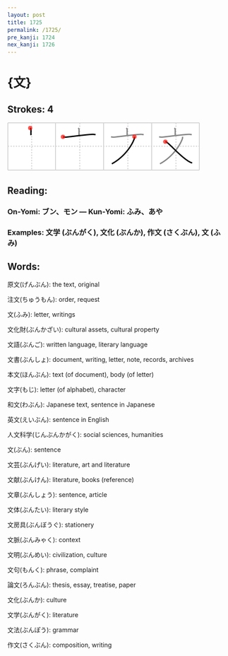 ```yaml
---
layout: post
title: 1725
permalink: /1725/
pre_kanji: 1724
nex_kanji: 1726
---
```


# {文}

## Strokes: 4

<div class="stroke"><img src="../images/E69687.png" /></div>

## Reading:

### On-Yomi: ブン、モン &mdash; Kun-Yomi: ふみ、あや

### Examples: 文学 (ぶんがく), 文化 (ぶんか), 作文 (さくぶん), 文 (ふみ)

## Words:

原文(げんぶん): the text, original

注文(ちゅうもん): order, request

文(ふみ): letter, writings

文化財(ぶんかざい): cultural assets, cultural property

文語(ぶんご): written language, literary language

文書(ぶんしょ): document, writing, letter, note, records, archives

本文(ほんぶん): text (of document), body (of letter)

文字(もじ): letter (of alphabet), character

和文(わぶん): Japanese text, sentence in Japanese

英文(えいぶん): sentence in English

人文科学(じんぶんかがく): social sciences, humanities

文(ぶん): sentence

文芸(ぶんげい): literature, art and literature

文献(ぶんけん): literature, books (reference)

文章(ぶんしょう): sentence, article

文体(ぶんたい): literary style

文房具(ぶんぼうぐ): stationery

文脈(ぶんみゃく): context

文明(ぶんめい): civilization, culture

文句(もんく): phrase, complaint

論文(ろんぶん): thesis, essay, treatise, paper

文化(ぶんか): culture

文学(ぶんがく): literature

文法(ぶんぽう): grammar

作文(さくぶん): composition, writing
